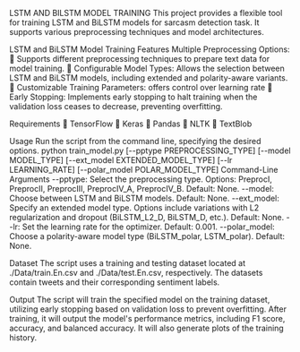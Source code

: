 LSTM AND BILSTM MODEL TRAINING
This project provides a flexible tool for training LSTM and BiLSTM models for sarcasm detection
task. It supports various preprocessing techniques and model architectures.

LSTM and BiLSTM Model Training Features Multiple Preprocessing Options:
 Supports different preprocessing techniques to prepare text data for model training.
 Configurable Model Types: Allows the selection between LSTM and BiLSTM models, including
extended and polarity-aware variants.
 Customizable Training Parameters: offers control over learning rate
 Early Stopping: Implements early stopping to halt training when the validation loss
ceases to decrease, preventing overfitting.

Requirements
 TensorFlow
 Keras
 Pandas
 NLTK
 TextBlob

Usage
Run the script from the command line, specifying the desired options.
python train_model.py [--pptype PREPROCESSING_TYPE] [--model MODEL_TYPE] [--ext_model
EXTENDED_MODEL_TYPE] [--lr LEARNING_RATE] [--polar_model POLAR_MODEL_TYPE]
Command-Line Arguments
--pptype: Select the preprocessing type. Options: PreprocI, PreprocII, PreprocIII, PreprocIV_A,
PreprocIV_B. Default: None.
--model: Choose between LSTM and BiLSTM models. Default: None.
--ext_model: Specify an extended model type. Options include variations with L2 regularization
and dropout (BiLSTM_L2_D, BiLSTM_D, etc.). Default: None.
--lr: Set the learning rate for the optimizer. Default: 0.001.
--polar_model: Choose a polarity-aware model type (BiLSTM_polar, LSTM_polar). Default: None.

Dataset
The script uses a training and testing dataset located at ./Data/train.En.csv
and ./Data/test.En.csv, respectively. The datasets contain tweets and their corresponding
sentiment labels.

Output
The script will train the specified model on the training dataset, utilizing early stopping
based on validation loss to prevent overfitting. After training, it will output the model's
performance metrics, including F1 score, accuracy, and balanced accuracy. It will also generate
plots of the training history.
